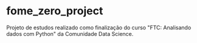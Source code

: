 # fome_zero_project
Projeto de estudos realizado como finalização do curso "FTC: Analisando dados com Python" da Comunidade Data Science.
